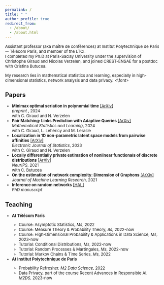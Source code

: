 ```yaml
---
permalink: /
title: " "
author_profile: true
redirect_from: 
  - /about/
  - /about.html
---
```

<font size="-1">Assistant professor (aka maître de conférences)  at Institut Polytechnique de Paris -- Télécom Paris, and member of  the LTCI. <br />
I completed my Ph.D at Paris-Saclay University under the supervision of Christophe Giraud and Nicolas Verzelen, and joined  CREST-ENSAE for a postdoc with Cristina Butucea. 

My research lies in mathematical statistics and learning, especially in high-dimensional statistics, network analysis and data privacy. <\font>



Papers
------
<ul>
  <li><b>Minimax optimal seriation in polynomial time</b> <a href="https://arxiv.org/pdf/2405.08747">[ArXiv]</a> <br />
     <em> preprint </em>, 2024 <br /> 
    with C. Giraud and N. Verzelen </li>
  <li><b>Pair Matching: Links Prediction with Adaptive Queries</b> <a href="https://arxiv.org/pdf/1905.07342v3.pdf">[ArXiv]</a> <br />
     <em> Mathematical Statistics and Learning</em>, 2024 <br /> 
    with C. Giraud, L. Lehéricy and M. Lerasle </li>
  <li><b>Localization in 1D non-parametric latent space models from pairwise affinities</b>  <a href="https://arxiv.org/pdf/2108.03098.pdf">[ArXiv]</a> <br /> 
    <em> Electronic Journal of Statistics</em>, 2023 <br /> 
    with C. Giraud and N. Verzelen </li>
  <li><b>Locally differentially private estimation of nonlinear functionals of discrete distributions</b> <a href="https://arxiv.org/abs/2107.03940">[ArXiv]</a> <br /> 
      <em>NeurIPS</em>, 2021 <br /> 
   with C. Butucea </li>
  <li><b>On the estimation of network complexity: Dimension of Graphons</b> <a href="https://arxiv.org/pdf/1909.02900.pdf">[ArXiv]</a> <br /> 
    <em>Journal of Machine Learning Research</em>, 2021 </li>
  <li><b>Inference on random networks</b> <a href="https://hal.inria.fr/tel-03041741">[HAL]</a> <br /> 
    <em>PhD manuscript</em> </li> 
</ul>
   
    
    
Teaching
------
<ul>
  <li><b>At Télécom Paris</b></li>
    <ul>
      <li> Course: Asymptotic Statistics, <em>Ms</em>, 2022 </li>
        <li> Course: Measure Theory & Probability Theory, <em>Bs</em>, 2022-now  </li>
       <li> Course: High-Dimensional Probability & Applications in Data Science, <em>Ms</em>, 2023-now  </li>
       <li> Tutorial: Conditional Distributions,  <em>Ms</em>, 2022-now </li>
      <li> Tutorial: Random Processes & Martingales,  <em>Ms</em>, 2022-now </li>
       <li> Tutorial: Markov Chains & Time Series,  <em>Ms</em>, 2022 </li>
    </ul>
  
  <li><b>At Institut Polytechnique de Paris</b></li>
  <ul>
      <li> Probability Refresher, <em>M2 Data Science</em>,  2022 </li>
      <li> Data Privacy, part of the course Recent Advances in Responsible AI, <em>M2DS</em>, 2023-now </li>
    </ul>
</ul>
 




